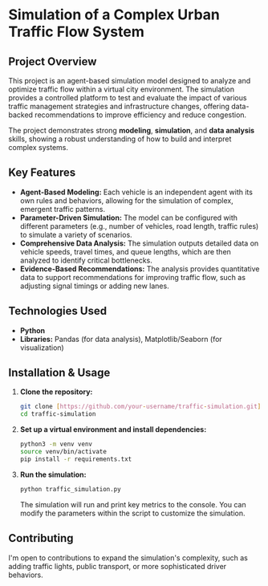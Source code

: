 # Simulation of a Complex Urban Traffic Flow System

## Project Overview

This project is an agent-based simulation model designed to analyze and optimize traffic flow within a virtual city environment. The simulation provides a controlled platform to test and evaluate the impact of various traffic management strategies and infrastructure changes, offering data-backed recommendations to improve efficiency and reduce congestion.

The project demonstrates strong **modeling**, **simulation**, and **data analysis** skills, showing a robust understanding of how to build and interpret complex systems.

## Key Features

- **Agent-Based Modeling:** Each vehicle is an independent agent with its own rules and behaviors, allowing for the simulation of complex, emergent traffic patterns.
- **Parameter-Driven Simulation:** The model can be configured with different parameters (e.g., number of vehicles, road length, traffic rules) to simulate a variety of scenarios.
- **Comprehensive Data Analysis:** The simulation outputs detailed data on vehicle speeds, travel times, and queue lengths, which are then analyzed to identify critical bottlenecks.
- **Evidence-Based Recommendations:** The analysis provides quantitative data to support recommendations for improving traffic flow, such as adjusting signal timings or adding new lanes.

## Technologies Used

- **Python**
- **Libraries:** Pandas (for data analysis), Matplotlib/Seaborn (for visualization)

## Installation & Usage

1.  **Clone the repository:**
    ```bash
    git clone [https://github.com/your-username/traffic-simulation.git](https://github.com/your-username/traffic-simulation.git)
    cd traffic-simulation
    ```

2.  **Set up a virtual environment and install dependencies:**
    ```bash
    python3 -m venv venv
    source venv/bin/activate
    pip install -r requirements.txt
    ```

3.  **Run the simulation:**
    ```bash
    python traffic_simulation.py
    ```
    The simulation will run and print key metrics to the console. You can modify the parameters within the script to customize the simulation.

## Contributing

I'm open to contributions to expand the simulation's complexity, such as adding traffic lights, public transport, or more sophisticated driver behaviors.
